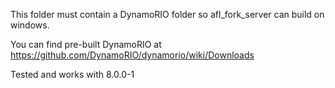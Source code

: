 This folder must contain a DynamoRIO folder so afl_fork_server can build on windows.

You can find pre-built DynamoRIO at https://github.com/DynamoRIO/dynamorio/wiki/Downloads

Tested and works with 8.0.0-1